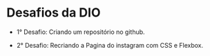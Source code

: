 # Desafios da DIO 
-  1° Desafio: Criando um repositório no github.
 
 - 2° Desafio: Recriando a Pagina do instagram com CSS e Flexbox.
